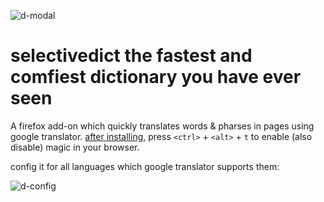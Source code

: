 ![d-modal](https://user-images.githubusercontent.com/1775045/30620528-748a3078-9d95-11e7-80e2-737bbd273d2f.png)

# selectivedict the fastest and comfiest dictionary you have ever seen 
A firefox add-on which quickly translates words &amp; pharses in pages using google translator. [after installing](https://addons.mozilla.org/en-US/firefox/addon/selectivedict/), press `<ctrl>` + `<alt>` + `t`
to enable (also disable) magic in your browser. 

config it for all languages which google translator supports them:

![d-config](https://user-images.githubusercontent.com/1775045/30523749-65b440f4-9bd6-11e7-80d7-9b0f168c94f7.png)
